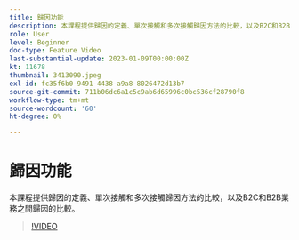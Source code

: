 ```yaml
---
title: 歸因功能
description: 本課程提供歸因的定義、單次接觸和多次接觸歸因方法的比較，以及B2C和B2B業務之間歸因的比較。
role: User
level: Beginner
doc-type: Feature Video
last-substantial-update: 2023-01-09T00:00:00Z
kt: 11678
thumbnail: 3413090.jpeg
exl-id: fc35f6b0-9491-4438-a9a8-8026472d13b7
source-git-commit: 711b06dc6a1c5c9ab6d65996c0bc536cf28790f8
workflow-type: tm+mt
source-wordcount: '60'
ht-degree: 0%

---
```


# 歸因功能

本課程提供歸因的定義、單次接觸和多次接觸歸因方法的比較，以及B2C和B2B業務之間歸因的比較。

>[!VIDEO](https://video.tv.adobe.com/v/3413090/?quality=12&learn=on)

